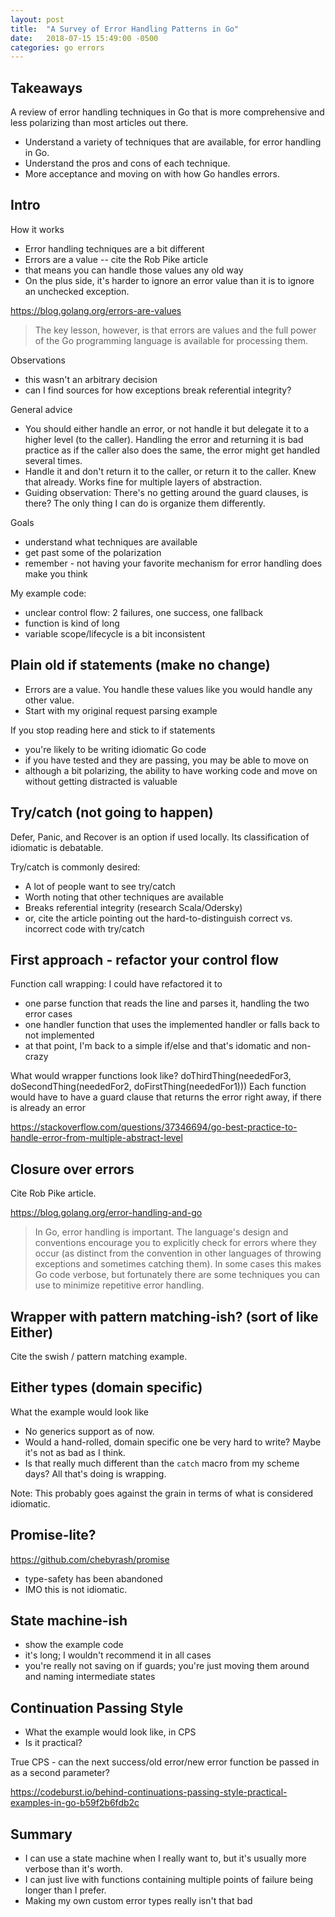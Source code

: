 ```yaml
---
layout: post
title:  "A Survey of Error Handling Patterns in Go"
date:   2018-07-15 15:49:00 -0500
categories: go errors
---
```


## Takeaways

A review of error handling techniques in Go that is more comprehensive and less polarizing than most articles out there.

* Understand a variety of techniques that are available, for error handling in Go.
* Understand the pros and cons of each technique.
* More acceptance and moving on with how Go handles errors.


## Intro

How it works

* Error handling techniques are a bit different
* Errors are a value -- cite the Rob Pike article
* that means you can handle those values any old way
* On the plus side, it's harder to ignore an error value than it is to ignore an unchecked exception.

https://blog.golang.org/errors-are-values

> The key lesson, however, is that errors are values and the full power of the Go programming language is available for processing them.


Observations

* this wasn't an arbitrary decision
* can I find sources for how exceptions break referential integrity?


General advice

* You should either handle an error, or not handle it but delegate it to a higher level (to the caller). Handling the error and returning it is bad practice as if the caller also does the same, the error might get handled several times.
* Handle it and don't return it to the caller, or return it to the caller.  Knew that already.  Works fine for multiple layers of abstraction.
* Guiding observation: There's no getting around the guard clauses, is there?  The only thing I can do is organize them differently.


Goals

* understand what techniques are available
* get past some of the polarization
* remember - not having your favorite mechanism for error handling does make you think


My example code:

* unclear control flow: 2 failures, one success, one fallback
* function is kind of long
* variable scope/lifecycle is a bit inconsistent


## Plain old if statements (make no change)

* Errors are a value.  You handle these values like you would handle any other value.
* Start with my original request parsing example


If you stop reading here and stick to if statements

* you're likely to be writing idiomatic Go code
* if you have tested and they are passing, you may be able to move on
* although a bit polarizing, the ability to have working code and move on without getting distracted is valuable


## Try/catch (not going to happen)

Defer, Panic, and Recover is an option if used locally.  Its classification of idiomatic is debatable.

Try/catch is commonly desired:

* A lot of people want to see try/catch
* Worth noting that other techniques are available
* Breaks referential integrity (research Scala/Odersky)
* or, cite the article pointing out the hard-to-distinguish correct vs. incorrect code with try/catch


## First approach - refactor your control flow

Function call wrapping: I could have refactored it to

* one parse function that reads the line and parses it, handling the two error cases
* one handler function that uses the implemented handler or falls back to not implemented
* at that point, I'm back to a simple if/else and that's idomatic and non-crazy

What would wrapper functions look like?  doThirdThing(neededFor3, doSecondThing(neededFor2, doFirstThing(neededFor1)))
  Each function would have to have a guard clause that returns the error right away, if there is already an error

https://stackoverflow.com/questions/37346694/go-best-practice-to-handle-error-from-multiple-abstract-level


## Closure over errors

Cite Rob Pike article.

https://blog.golang.org/error-handling-and-go


> In Go, error handling is important. The language's design and conventions encourage you to explicitly check for errors where they occur (as distinct from the convention in other languages of throwing exceptions and sometimes catching them). In some cases this makes Go code verbose, but fortunately there are some techniques you can use to minimize repetitive error handling.


## Wrapper with pattern matching-ish?  (sort of like Either)

Cite the swish / pattern matching example.


## Either types (domain specific)

What the example would look like

* No generics support as of now.
* Would a hand-rolled, domain specific one be very hard to write? Maybe it's not as bad as I think.
* Is that really much different than the `catch` macro from my scheme days?  All that's doing is wrapping.


Note: This probably goes against the grain in terms of what is considered idiomatic.


## Promise-lite?

https://github.com/chebyrash/promise

* type-safety has been abandoned
* IMO this is not idiomatic.


## State machine-ish

* show the example code
* it's long; I wouldn't recommend it in all cases
* you're really not saving on if guards; you're just moving them around and naming intermediate states


## Continuation Passing Style

* What the example would look like, in CPS
* Is it practical?  

True CPS - can the next success/old error/new error function be passed in as a second parameter?

https://codeburst.io/behind-continuations-passing-style-practical-examples-in-go-b59f2b6fdb2c


## Summary

* I can use a state machine when I really want to, but it's usually more verbose than it's worth.
* I can just live with functions containing multiple points of failure being longer than I prefer.
* Making my own custom error types really isn't that bad

